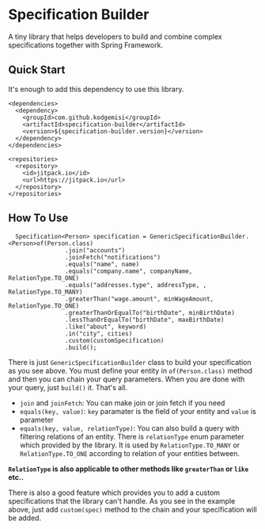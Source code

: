 # Specification Builder

A tiny library that helps developers to build and combine complex specifications together with Spring Framework.

## Quick Start
It's enough to add this dependency to use this library.
```
<dependencies>
  <dependency>
    <groupId>com.github.kodgemisi</groupId>
    <artifactId>specification-builder</artifactId>
    <version>${specification-builder.version}</version>
  </dependency>
</dependencies>

<repositories>
  <repository>
    <id>jitpack.io</id>
    <url>https://jitpack.io</url>
  </repository>
</repositories>
```

## How To Use

```
  Specification<Person> specification = GenericSpecificationBuilder.<Person>of(Person.class)
 				.join("accounts")
 				.joinFetch("notifications")
 				.equals("name", name)
 				.equals("company.name", companyName, RelationType.TO_ONE)
 				.equals("addresses.type", addressType, , RelationType.TO_MANY)
 				.greaterThan("wage.amount", minWageAmount, RelationType.TO_ONE)
 				.greaterThanOrEqualTo("birthDate", minBirthDate)
 				.lessThanOrEqualTo("birthDate", maxBirthDate)
 				.like("about", keyword)
 				.in("city", cities)
 				.custom(customSpecification)
 				.build();
```
There is just `GenericSpecificationBuilder` class to build your specification as you see above. 
You must define your entity in `of(Person.class)` method and then you can chain your query parameters.
When you are done with your query, just `build()` it. That's all.

- `join` and `joinFetch`: You can make join or join fetch if you need
- `equals(key, value)`: `key` paramater is the field of your entity and `value` is parameter
- `equals(key, value, relationType)`: You can also build a query with filtering relations of an entity.
There is `relationType` enum parameter which provided by the library.
It is used by `RelationType.TO_MANY` or `RelationType.TO_ONE` according to relation of your entities between.

**`RelationType` is also applicable to other methods like `greaterThan` or `like` etc..**

There is also a good feature which provides you to add a custom specifications that the library can't handle.
As you see in the example above, just add `custom(spec)` method to the chain and your specification will be added.
 